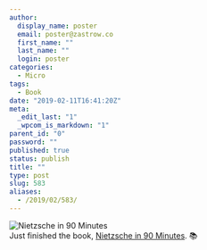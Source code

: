 ```yaml
---
author:
  display_name: poster
  email: poster@zastrow.co
  first_name: ""
  last_name: ""
  login: poster
categories:
  - Micro
tags:
  - Book
date: "2019-02-11T16:41:20Z"
meta:
  _edit_last: "1"
  _wpcom_is_markdown: "1"
parent_id: "0"
password: ""
published: true
status: publish
title: ""
type: post
slug: 583
aliases:
  - /2019/02/583/
---
```

<p><img src="https://i.gr-assets.com/images/S/compressed.photo.goodreads.com/books/1348175717l/1932420.jpg" alt="Nietzsche in 90 Minutes" /><br />
Just finished the book, <a href="https://www.goodreads.com/review/show/2711510230?utm_medium=api&amp;utm_source=rss">Nietzsche in 90 Minutes</a>. 📚</p>
